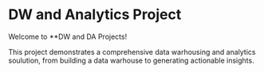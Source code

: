 # DW and Analytics Project

Welcome to **DW and DA Projects!

This project demonstrates a comprehensive data warhousing and analytics soulution, from building a data warhouse to generating actionable insights.
